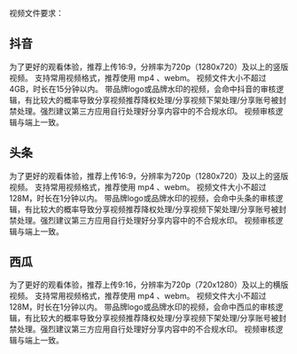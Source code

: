 视频文件要求：


## 抖音


为了更好的观看体验，推荐上传16:9，分辨率为720p（1280x720）及以上的竖版视频。
支持常用视频格式，推荐使用 mp4 、webm。
视频文件大小不超过4GB，时长在15分钟以内。
带品牌logo或品牌水印的视频，会命中抖音的审核逻辑，有比较大的概率导致分享视频推荐降权处理/分享视频下架处理/分享账号被封禁处理。强烈建议第三方应用自行处理好分享内容中的不合规水印。
视频审核逻辑与端上一致。


## 头条

为了更好的观看体验，推荐上传16:9，分辨率为720p（1280x720）及以上的竖版视频。
支持常用视频格式，推荐使用 mp4 、webm。
视频文件大小不超过128M，时长在1分钟以内。
带品牌logo或品牌水印的视频，会命中头条的审核逻辑，有比较大的概率导致分享视频推荐降权处理/分享视频下架处理/分享账号被封禁处理。强烈建议第三方应用自行处理好分享内容中的不合规水印。
视频审核逻辑与端上一致。

## 西瓜

为了更好的观看体验，推荐上传9:16，分辨率为720p（720x1280）及以上的横版视频。
支持常用视频格式，推荐使用 mp4 、webm。
视频文件大小不超过128M，时长在1分钟以内。
带品牌logo或品牌水印的视频，会命中西瓜的审核逻辑，有比较大的概率导致分享视频推荐降权处理/分享视频下架处理/分享账号被封禁处理。强烈建议第三方应用自行处理好分享内容中的不合规水印。
视频审核逻辑与端上一致。

